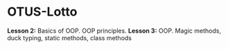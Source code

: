# OTUS-Lotto
**Lesson 2:** Basics of OOP. OOP principles. 
**Lesson 3:** OOP. Magic methods, duck typing, static methods, class methods
